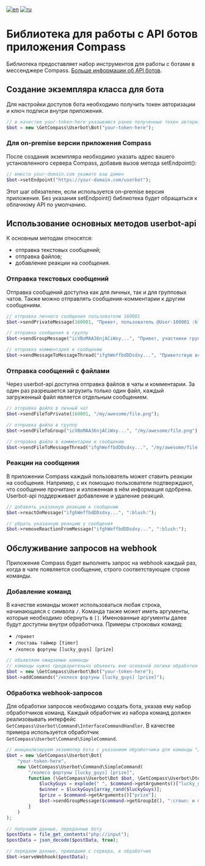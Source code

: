 [![en](https://img.shields.io/badge/lang-en-green.svg)](https://github.com/getCompass/php_lib_userbot/blob/master/README.md)
[![ru](https://img.shields.io/badge/lang-ru-green.svg)](https://github.com/getCompass/php_lib_userbot/blob/master/README_ru.md)

# Библиотека для работы с API ботов приложения Compass
Библиотека предоставляет набор инструментов для работы с ботами в мессенджере
Compass. [Больше информации об API ботов](https://github.com/getCompass/userbot).
## Создание экземпляра класса для бота
Для настройки доступов бота необходимо получить токен авторизации и ключ подписи внутри приложения.
```php
// в качестве your-token-here указываюся ранее полученные токен авторизации
$bot = new \GetCompass\Userbot\Bot("your-token-here");
```

### Для on-premise версии приложения Compass
После создания экземпляра необходимо указать адрес вашего установленного сервера Compass,
добавив вызов метода setEndpoint():
```php
// вместо your-domain.com укажите ваш домен
$bot->setEndpoint("https://your-domain.com/userbot");
```
Этот шаг обязателен, если используется on-premise версия приложения.
Без указания setEndpoint() библиотека будет обращаться к облачному API по умолчанию.

## Использование основных методов userbot-api
К основным методам относятся:
- отправка текстовых сообщений;
- отправка файлов;
- добавление реакции на сообщения.

### Отправка текстовых сообщений
Отправка сообщений доступна как для личных, так и для групповых чатов. Также можно
отправлять сообщения-комментарии к другим сообщениям.
```php
// отправка личного сообщения пользователю 160001
$bot->sendPrivateMessage(160001, "Привет, пользователь @User-160001 :blush:");

// отправка сообщения в группу
$bot->sendGroupMessage("icVBoMAA36njACiWxy...", "Привет, участники группы :blush:");

// отправка комментария к сообщению
$bot->sendMessageToMessageThread("ifghWeffbdDDsdxy...", "Приветствую всех участников обсуждения :blush:");
```
### Отправка сообщений с файлами
Через userbot-api доступна отправка файлов в чаты и комментарии. За один раз разрешается загрузить только один файл, каждый загруженный файл является отдельным сообщением.
```php
// отправка файла в личный чат
$bot->sendFileToPrivate(160001, "/my/awesome/file.png");

// отправка файла в группу
$bot->sendFileToGroup("icVBoMAA36njACiWxy...", "/my/awesome/file.png");

// отправка файла в комментарии к сообщению
$bot->sendFileToMessageThread("ifghWeffbdDDsdxy...", "/my/awesome/file.png");
```
### Реакции на сообщения
В приложении Compass каждый пользователь может ставить реакции на сообщения.
Например, с их помощью пользователи подтверждают, что сообщение прочитано и
изложенная в нём информация одобрена. Userbot-api поддерживает добавление и
удаление реакций.
```php
// добавить указанную реакцию к сообщению
$bot->reactOnMessage("ifghWeffbdDDsdxy...", ":blush:");

// убрать указанную реакцию у сообщения
$bot->removeReactionFromMessage("ifghWeffbdDDsdxy...", ":blush:");
```

## Обслуживание запросов на webhook
Приложение Compass будет выполнять запрос на webhook каждый раз, когда в чате
появляется сообщение, строго соответствующее строке команды.
### Добавление команд
В качестве команды может использоваться любая строка, начинающаяся с символа `/`. Команда также может иметь аргументы, которые необходимо обернуть в `[]`.
Именованные аргументы далее будут доступны внутри обработчика.
Примеры строковых команд:
* `/привет`
* `/поставь таймер [timer]`
* `/колесо фортуны [lucky_guys] [prize]`

```php
// объявляем ожидаемые команды
// команды нужно предварительно объявить вне основной логики обработки webhook
$bot = new \GetCompass\Userbot\Bot("your-token-here");
$bot->addCommands("/колесо фортуны [lucky_guys] [prize]");
```
### Обработка webhook-запросов
Для обработки запросов необходимо создать бота, указав ему набор обработчиков команд. Каждый обработчик из набора команд должен реализовывать интерфейс `GetCompass\Userbot\Command\InterfaceCommandHandler`. В качестве примера используется обработчик `GetCompass\Userbot\Command\SimpleCommand`.

```php
// инициализируем экземпляр бота с указанием обработчика для команды "/колесо фортуны [lucky_guys] [prize]"
$bot = new \GetCompass\Userbot\Bot(
    "your-token-here", 
    new \GetCompass\Userbot\Command\SimpleCommand(
        "/колесо фортуны [lucky_guys] [prize]",
        function (\GetCompass\Userbot\Bot $bot, \GetCompass\Userbot\Dto\Command $command) {
            $luckyGuys = explode(" ", $command->getArguments()["lucky_guys"]);
            $winner = $luckyGuys[array_rand($luckyGuys)];
            $prize = $command->getArguments()["prize"];
            $bot->sendGroupMessage($command->getGroupId(), ":crown: и победителем становится — ++$winner++, унося с собой --$prize--");
        }
    )
);

// получаем данные, переданные боту
$postData = file_get_contents("php://input");
$postData = json_decode($postData, true);

// передаем данные, пришедшие с сервера, в обработчик
$bot->serveWebhook($postData);
```
